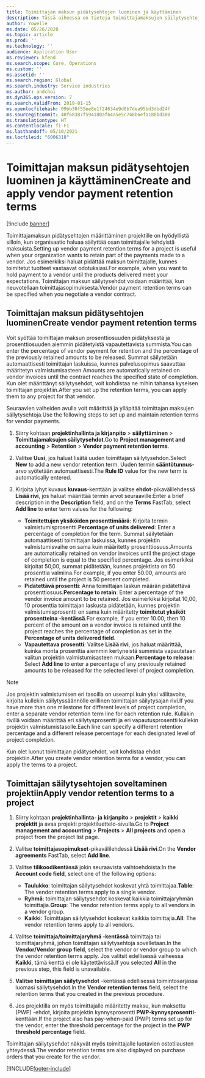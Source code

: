 ```yaml
---
title: Toimittajan maksun pidätysehtojen luominen ja käyttäminen
description: Tässä aiheessa on tietoja toimittajamaksujen säilytysehtojen määrittämisestä ja ylläpidosta.
author: Yowelle
ms.date: 05/26/2020
ms.topic: article
ms.prod: ''
ms.technology: ''
audience: Application User
ms.reviewer: kfend
ms.search.scope: Core, Operations
ms.custom: ''
ms.assetid: ''
ms.search.region: Global
ms.search.industry: Service industries
ms.author: andchoi
ms.dyn365.ops.version: 7
ms.search.validFrom: 2019-01-15
ms.openlocfilehash: 09bb30f55ee8e1f24634e9d8b7dea95bd3dbd24f
ms.sourcegitcommit: 40f68387f594180af64a5e5c748b6efa188bd300
ms.translationtype: HT
ms.contentlocale: fi-FI
ms.lasthandoff: 05/10/2021
ms.locfileid: "6006318"
---
```

# <a name="create-and-apply-vendor-payment-retention-terms"></a><span data-ttu-id="43907-103">Toimittajan maksun pidätysehtojen luominen ja käyttäminen</span><span class="sxs-lookup"><span data-stu-id="43907-103">Create and apply vendor payment retention terms</span></span>

[!include [banner](../includes/banner.md)] 

<span data-ttu-id="43907-104">Toimittajamaksun pidätysehtojen määrittäminen projektille on hyödyllistä silloin, kun organisaatio haluaa säilyttää osan toimittajalle tehdyistä maksuista.</span><span class="sxs-lookup"><span data-stu-id="43907-104">Setting up vendor payment retention terms for a project is useful when your organization wants to retain part of the payments made to a vendor.</span></span> <span data-ttu-id="43907-105">Jos esimerkiksi haluat pidättää maksun toimittajalle, kunnes toimitetut tuotteet vastaavat odotuksiasi.</span><span class="sxs-lookup"><span data-stu-id="43907-105">For example, when you want to hold payment to a vendor until the products delivered meet your expectations.</span></span> <span data-ttu-id="43907-106">Toimittajan maksun säilytysehdot voidaan määrittää, kun neuvotellaan toimittajasopimuksesta.</span><span class="sxs-lookup"><span data-stu-id="43907-106">Vendor payment retention terms can be specified when you negotiate a vendor contract.</span></span>

## <a name="create-vendor-payment-retention-terms"></a><span data-ttu-id="43907-107">Toimittajan maksun pidätysehtojen luominen</span><span class="sxs-lookup"><span data-stu-id="43907-107">Create vendor payment retention terms</span></span>

<span data-ttu-id="43907-108">Voit syöttää toimittajan maksun prosenttiosuuden pidätyksestä ja prosenttiosuuden aiemmin pidätetyistä vapautettavista summista.</span><span class="sxs-lookup"><span data-stu-id="43907-108">You can enter the percentage of vendor payment for retention and the percentage of the previously retained amounts to be released.</span></span> <span data-ttu-id="43907-109">Summat säilytetään automaattisesti toimittajan laskuissa, kunnes palvelusopimus saavuttaa määritetyn valmistumisasteen.</span><span class="sxs-lookup"><span data-stu-id="43907-109">Amounts are automatically retained on vendor invoices until the contract reaches the specified state of completion.</span></span> <span data-ttu-id="43907-110">Kun olet määrittänyt säilytysehdot, voit kohdistaa ne mihin tahansa kyseisen toimittajan projektiin.</span><span class="sxs-lookup"><span data-stu-id="43907-110">After you set up the retention terms, you can apply them to any project for that vendor.</span></span>

<span data-ttu-id="43907-111">Seuraavien vaiheiden avulla voit määrittää ja ylläpitää toimittajan maksujen säilytysehtoja.</span><span class="sxs-lookup"><span data-stu-id="43907-111">Use the following steps to set up and maintain retention terms for vendor payments.</span></span> 

1. <span data-ttu-id="43907-112">Siirry kohtaan **projektinhallinta ja kirjanpito** > **säilyttäminen** > **Toimittajamaksujen säilytysehdot**.</span><span class="sxs-lookup"><span data-stu-id="43907-112">Go to **Project management and accounting** > **Retention** > **Vendor payment retention terms**.</span></span>
2. <span data-ttu-id="43907-113">Valitse **Uusi**, jos haluat lisätä uuden toimittajan säilytysehdon.</span><span class="sxs-lookup"><span data-stu-id="43907-113">Select **New** to add a new vendor retention term.</span></span> <span data-ttu-id="43907-114">Uuden termin **sääntötunnus**-arvo syötetään automaattisesti.</span><span class="sxs-lookup"><span data-stu-id="43907-114">The **Rule ID** value for the new term is automatically entered.</span></span> 
3. <span data-ttu-id="43907-115">Kirjoita lyhyt kuvaus **kuvaus**-kenttään ja valitse **ehdot**-pikavälilehdessä **Lisää rivi**, jos haluat määrittää termin arvot seuraaville:</span><span class="sxs-lookup"><span data-stu-id="43907-115">Enter a brief description in the **Description** field, and on the **Terms** FastTab, select **Add line** to enter term values for the following:</span></span>

   - <span data-ttu-id="43907-116">**Toimitettujen yksiköiden prosenttimäärä**: Kirjoita termin valmistumisprosentti.</span><span class="sxs-lookup"><span data-stu-id="43907-116">**Percentage of units delivered**: Enter a percentage of completion for the term.</span></span> <span data-ttu-id="43907-117">Summat säilytetään automaattisesti toimittajan laskuissa, kunnes projektin valmistumisvaihe on sama kuin määritetty prosenttiosuus.</span><span class="sxs-lookup"><span data-stu-id="43907-117">Amounts are automatically retained on vendor invoices until the project stage of completion is equal to the specified percentage.</span></span> <span data-ttu-id="43907-118">Jos esimerkiksi kirjoitat 50,00, summat pidätetään, kunnes projektista on 50 prosenttia valmiina.</span><span class="sxs-lookup"><span data-stu-id="43907-118">For example, if you enter 50.00, amounts are retained until the project is 50 percent completed.</span></span>
   - <span data-ttu-id="43907-119">**Pidätettävä prosentti**: Anna toimittajan laskun määrän pidätettävä prosenttiosuus.</span><span class="sxs-lookup"><span data-stu-id="43907-119">**Percentage to retain**: Enter a percentage of the vendor invoice amount to be retained.</span></span> <span data-ttu-id="43907-120">Jos esimerkiksi kirjoitat 10,00, 10 prosenttia toimittajan laskusta pidätetään, kunnes projektin valmistumisprosentti on sama kuin määritetty **toimitetut yksiköt prosentteina -kentässä**.</span><span class="sxs-lookup"><span data-stu-id="43907-120">For example, if you enter 10.00, then 10 percent of the amount on a vendor invoice is retained until the project reaches the percentage of completion as set in the **Percentage of units delivered field**.</span></span>
   - <span data-ttu-id="43907-121">**Vapautettava prosentti**: Valitse **Lisää rivi**, jos haluat määrittää, kuinka monta prosenttia aiemmin kertyneistä summista vapautetaan valitun projektin valmistumisasteen mukaan.</span><span class="sxs-lookup"><span data-stu-id="43907-121">**Percentage to release**: Select **Add line** to enter a percentage of any previously retained amounts to be released for the selected level of project completion.</span></span>

> [!NOTE]
> <span data-ttu-id="43907-122">Jos projektin valmistumisen eri tasoilla on useampi kuin yksi välitavoite, kirjoita kullekin säilytyssäännölle erillinen toimittajan säilytysajan rivi.</span><span class="sxs-lookup"><span data-stu-id="43907-122">If you have more than one milestone for different levels of project completion, enter a separate vendor retention term line for each retention rule.</span></span> <span data-ttu-id="43907-123">Kullakin rivillä voidaan määrittää eri säilytysprosentti ja eri vapautusprosentti kullekin projektin valmistumistasolle.</span><span class="sxs-lookup"><span data-stu-id="43907-123">Each line can specify a different retention percentage and a different release percentage for each designated level of project completion.</span></span>

<span data-ttu-id="43907-124">Kun olet luonut toimittajan pidätysehdot, voit kohdistaa ehdot projektiin.</span><span class="sxs-lookup"><span data-stu-id="43907-124">After you create vendor retention terms for a vendor, you can apply the terms to a project.</span></span>

## <a name="apply-vendor-retention-terms-to-a-project"></a><span data-ttu-id="43907-125">Toimittajan säilytysehtojen soveltaminen projektiin</span><span class="sxs-lookup"><span data-stu-id="43907-125">Apply vendor retention terms to a project</span></span>

1. <span data-ttu-id="43907-126">Siirry kohtaan **projektinhallinta- ja kirjanpito** > **projektit** > **kaikki projektit** ja avaa projekti projektiluettelo-sivulla.</span><span class="sxs-lookup"><span data-stu-id="43907-126">Go to **Project management and accounting** > **Projects** > **All projects** and open a project from the project list page.</span></span>
2. <span data-ttu-id="43907-127">Valitse **toimittajasopimukset**-pikavälilehdessä **Lisää rivi**.</span><span class="sxs-lookup"><span data-stu-id="43907-127">On the **Vendor agreements** FastTab, select **Add line**.</span></span>
3. <span data-ttu-id="43907-128">Valitse **tilikoodikentässä** jokin seuraavista vaihtoehdoista:</span><span class="sxs-lookup"><span data-stu-id="43907-128">In the **Account code field**, select one of the following options:</span></span> 

   - <span data-ttu-id="43907-129">**Taulukko**: toimittajan säilytysehdot koskevat yhtä toimittajaa.</span><span class="sxs-lookup"><span data-stu-id="43907-129">**Table**: The vendor retention terms apply to a single vendor.</span></span>
   - <span data-ttu-id="43907-130">**Ryhmä**: toimittajan säilytysehdot koskevat kaikkia toimittajaryhmän toimittajia.</span><span class="sxs-lookup"><span data-stu-id="43907-130">**Group**: The vendor retention terms apply to all vendors in a vendor group.</span></span>
   - <span data-ttu-id="43907-131">**Kaikki**: Toimittajan säilytysehdot koskevat kaikkia toimittajia.</span><span class="sxs-lookup"><span data-stu-id="43907-131">**All**: The vendor retention terms apply to all vendors.</span></span>

4. <span data-ttu-id="43907-132">Valitse **toimittaja/toimittajaryhmä -kentässä** toimittaja tai toimittajaryhmä, johon toimittajan säilytysehtoja sovelletaan.</span><span class="sxs-lookup"><span data-stu-id="43907-132">In the **Vendor/Vendor group field**, select the vendor or vendor group to which the vendor retention terms apply.</span></span> <span data-ttu-id="43907-133">Jos valitsit edellisessä vaiheessa **Kaikki**, tämä kenttä ei ole käytettävissä.</span><span class="sxs-lookup"><span data-stu-id="43907-133">If you selected **All** in the previous step, this field is unavailable.</span></span>
5. <span data-ttu-id="43907-134">**Valitse toimittajan säilytysehdot** -kentässä edellisessä toimintosarjassa luomasi säilytysehdot.</span><span class="sxs-lookup"><span data-stu-id="43907-134">In the **Vendor retention terms** field, select the retention terms that you created in the previous procedure.</span></span>
6. <span data-ttu-id="43907-135">Jos projektilla on myös toimittajalle määritetty maksu, kun maksettu (PWP) -ehdot, kirjoita projektin kynnysprosentti **PWP-kynnysprosentti**-kenttään.</span><span class="sxs-lookup"><span data-stu-id="43907-135">If the project also has pay-when-paid (PWP) terms set up for the vendor, enter the threshold percentage for the project in the **PWP threshold percentage** field.</span></span>

<span data-ttu-id="43907-136">Toimittajan säilytysehdot näkyvät myös toimittajalle luotavien ostotilausten yhteydessä.</span><span class="sxs-lookup"><span data-stu-id="43907-136">The vendor retention terms are also displayed on purchase orders that you create for the vendor.</span></span>


[!INCLUDE[footer-include](../includes/footer-banner.md)]
